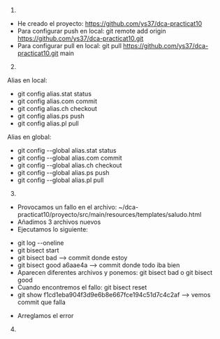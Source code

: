 1. 
- He creado el proyecto: https://github.com/ys37/dca-practicat10
- Para configurar push en local: git remote add origin https://github.com/ys37/dca-practicat10.git
- Para configurar pull en local: git pull https://github.com/ys37/dca-practicat10.git main

2. 
Alias en local:
* git config alias.stat status
* git config alias.com commit
* git config alias.ch checkout
* git config alias.ps push
* git config alias.pl pull

Alias en global:
* git config --global alias.stat status
* git config --global alias.com commit
* git config --global alias.ch checkout
* git config --global alias.ps push
* git config --global alias.pl pull

3. 
- Provocamos un fallo en el archivo: ~/dca-practicat10/proyecto/src/main/resources/templates/saludo.html
- Añadimos 3 archivos nuevos
- Ejecutamos lo siguiente:
* git log --oneline
* git bisect start
* git bisect bad --> commit donde estoy
* git bisect good a6aae4a --> commit donde todo iba bien
* Aparecen diferentes archivos y ponemos: git bisect bad o git bisect good
* Cuando encontremos el fallo: git bisect reset
* git show f1cd1eba904f3d9e6b8e667fce194c51d7c4c2af --> vemos commit que falla
- Arreglamos el error

4. 

